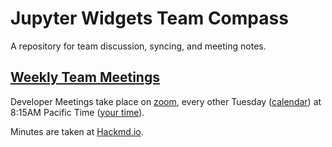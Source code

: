 # Jupyter Widgets Team Compass

A repository for team discussion, syncing, and meeting notes.

## [Weekly Team Meetings](https://github.com/jupyter-widgets/team-compass/issues/19#issuecomment-1598144448)

Developer Meetings take place on [zoom](https://zoom.us/my/jovyan?pwd=c0JZTHlNdS9Sek9vdzR3aTJ4SzFTQT09), every other Tuesday ([calendar](https://jupyter.org/community#calendar)) at 8:15AM Pacific Time ([your time](https://www.thetimezoneconverter.com/?t=8%3A30%20am&tz=San%20Francisco)).

Minutes are taken at [Hackmd.io](https://hackmd.io/5XWHyOoLTRqyXzEHsVmxXg).
